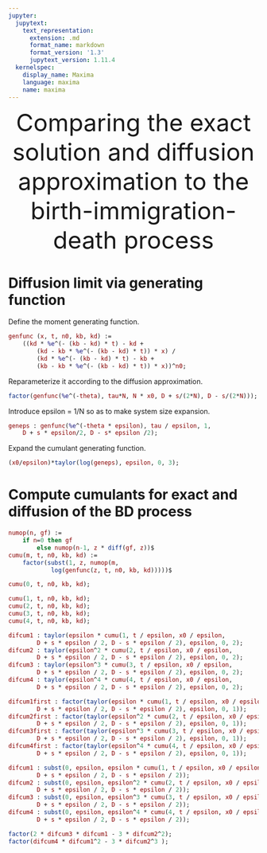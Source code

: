 ```yaml
---
jupyter:
  jupytext:
    text_representation:
      extension: .md
      format_name: markdown
      format_version: '1.3'
      jupytext_version: 1.11.4
  kernelspec:
    display_name: Maxima
    language: maxima
    name: maxima
---
```


<center><font size="+4">Comparing the exact solution and diffusion approximation to the birth-immigration-death process</font></center>


# Diffusion limit via generating function


Define the moment generating function.

```maxima
genfunc (x, t, n0, kb, kd) := 
    ((kd * %e^(- (kb - kd) * t) - kd + 
        (kd - kb * %e^(- (kb - kd) * t)) * x) / 
        (kd * %e^(- (kb - kd) * t) - kb + 
        (kb - kb * %e^(- (kb - kd) * t)) * x))^n0;
```

Reparameterize it according to the diffusion approximation.

```maxima
factor(genfunc(%e^(-theta), tau*N, N * x0, D + s/(2*N), D - s/(2*N)));
```

Introduce epsilon = 1/N so as to make system size expansion.

```maxima
geneps : genfunc(%e^(-theta * epsilon), tau / epsilon, 1, 
    D + s * epsilon/2, D - s* epsilon /2);
```

Expand the cumulant generating function.

```maxima tags=[]
(x0/epsilon)*taylor(log(geneps), epsilon, 0, 3);
```

# Compute cumulants for exact and diffusion of the BD process

```maxima
numop(n, gf) := 
    if n=0 then gf
        else numop(n-1, z * diff(gf, z))$
cumu(m, t, n0, kb, kd) := 
    factor(subst(1, z, numop(m, 
            log(genfunc(z, t, n0, kb, kd)))))$
```

```maxima
cumu(0, t, n0, kb, kd);
```

```maxima tags=[]
cumu(1, t, n0, kb, kd);
cumu(2, t, n0, kb, kd);
cumu(3, t, n0, kb, kd);
cumu(4, t, n0, kb, kd);
```

```maxima tags=[]
difcum1 : taylor(epsilon * cumu(1, t / epsilon, x0 / epsilon, 
        D + s * epsilon / 2, D - s * epsilon / 2), epsilon, 0, 2);
difcum2 : taylor(epsilon^2 * cumu(2, t / epsilon, x0 / epsilon, 
        D + s * epsilon / 2, D - s * epsilon / 2), epsilon, 0, 2);
difcum3 : taylor(epsilon^3 * cumu(3, t / epsilon, x0 / epsilon, 
        D + s * epsilon / 2, D - s * epsilon / 2), epsilon, 0, 2);
difcum4 : taylor(epsilon^4 * cumu(4, t / epsilon, x0 / epsilon, 
        D + s * epsilon / 2, D - s * epsilon / 2), epsilon, 0, 2);
```

```maxima tags=[]
difcum1first : factor(taylor(epsilon * cumu(1, t / epsilon, x0 / epsilon, 
        D + s * epsilon / 2, D - s * epsilon / 2), epsilon, 0, 1));
difcum2first : factor(taylor(epsilon^2 * cumu(2, t / epsilon, x0 / epsilon, 
        D + s * epsilon / 2, D - s * epsilon / 2), epsilon, 0, 1));
difcum3first : factor(taylor(epsilon^3 * cumu(3, t / epsilon, x0 / epsilon, 
        D + s * epsilon / 2, D - s * epsilon / 2), epsilon, 0, 1));
difcum4first : factor(taylor(epsilon^4 * cumu(4, t / epsilon, x0 / epsilon, 
        D + s * epsilon / 2, D - s * epsilon / 2), epsilon, 0, 1));
```

```maxima tags=[]
difcum1 : subst(0, epsilon, epsilon * cumu(1, t / epsilon, x0 / epsilon, 
        D + s * epsilon / 2, D - s * epsilon / 2));
difcum2 : subst(0, epsilon, epsilon^2 * cumu(2, t / epsilon, x0 / epsilon, 
        D + s * epsilon / 2, D - s * epsilon / 2));
difcum3 : subst(0, epsilon, epsilon^3 * cumu(3, t / epsilon, x0 / epsilon, 
        D + s * epsilon / 2, D - s * epsilon / 2));
difcum4 : subst(0, epsilon, epsilon^4 * cumu(4, t / epsilon, x0 / epsilon, 
        D + s * epsilon / 2, D - s * epsilon / 2));
```

```maxima
factor(2 * difcum3 * difcum1 - 3 * difcum2^2);
factor(difcum4 * difcum1^2 - 3 * difcum2^3 );
```
